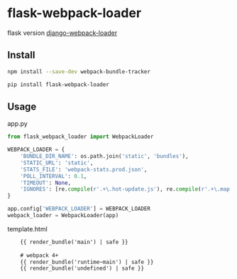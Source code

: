 # flask-webpack-loader


flask version [django-webpack-loader](https://github.com/owais/django-webpack-loader)


## Install

```bash
npm install --save-dev webpack-bundle-tracker

pip install flask-webpack-loader
```

## Usage
app.py
```python
from flask_webpack_loader import WebpackLoader

WEBPACK_LOADER = {
    'BUNDLE_DIR_NAME': os.path.join('static', 'bundles'),
    'STATIC_URL': 'static',
    'STATS_FILE': 'webpack-stats.prod.json',
    'POLL_INTERVAL': 0.1,
    'TIMEOUT': None,
    'IGNORES': [re.compile(r'.+\.hot-update.js'), re.compile(r'.+\.map')]
}

app.config['WEBPACK_LOADER'] = WEBPACK_LOADER
webpack_loader = WebpackLoader(app)
```

template.html
```html
    {{ render_bundle('main') | safe }}
    
    # webpack 4+
    {{ render_bundle('runtime~main') | safe }}
    {{ render_bundle('undefined') | safe }}
```
